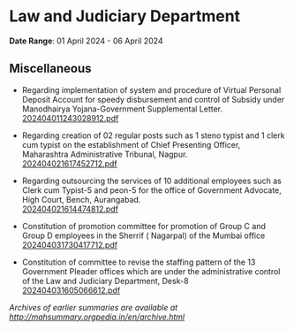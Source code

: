 # Law and Judiciary Department

**Date Range**: 01 April 2024 - 06 April 2024


## Miscellaneous
- Regarding implementation of system and procedure of Virtual Personal Deposit Account for speedy disbursement and control of Subsidy under Manodhairya Yojana-Government Supplemental Letter.\
  [202404011243028912.pdf](https://gr.maharashtra.gov.in/Site/Upload/Government%20Resolutions/English/202404011243028912.pdf)

- Regarding creation of 02 regular posts such as 1 steno typist and 1 clerk cum typist on the establishment of Chief Presenting Officer, Maharashtra Administrative Tribunal, Nagpur.\
  [202404021617452712.pdf](https://gr.maharashtra.gov.in/Site/Upload/Government%20Resolutions/English/202404021617452712.pdf)

- Regarding outsourcing the services of 10 additional employees such as Clerk cum Typist-5 and peon-5 for the office of Government Advocate, High Court, Bench, Aurangabad.\
  [202404021614474812.pdf](https://gr.maharashtra.gov.in/Site/Upload/Government%20Resolutions/English/202404021614474812.pdf)

- Constitution  of promotion committee for promotion of Group C and Group D  employees in the Sherrif ( Nagarpal) of the  Mumbai office\
  [202404031730417712.pdf](https://gr.maharashtra.gov.in/Site/Upload/Government%20Resolutions/English/202404031730417712.pdf)

- Constitution of committee to revise the staffing pattern of the 13 Government Pleader offices which are under the administrative control of the Law and Judiciary Department, Desk-8\
  [202404031605066612.pdf](https://gr.maharashtra.gov.in/Site/Upload/Government%20Resolutions/English/202404031605066612.pdf)


*Archives of earlier summaries are available at http://mahsummary.orgpedia.in/en/archive.html*